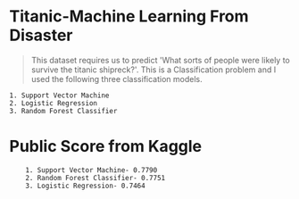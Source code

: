 # Titanic-Machine Learning From Disaster
>This dataset requires us to predict 'What sorts of people were likely to survive the titanic shipreck?'. This is a Classification problem and I used the following three classification models.

	1. Support Vector Machine
	2. Logistic Regression
	3. Random Forest Classifier
		
# Public Score from Kaggle 
		1. Support Vector Machine- 0.7790
		2. Random Forest Classifier- 0.7751
		3. Logistic Regression- 0.7464
